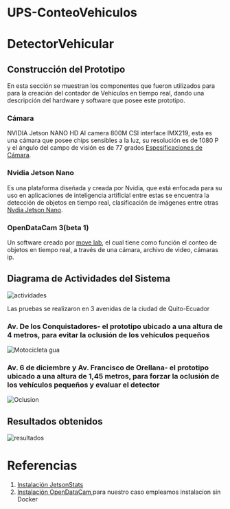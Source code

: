 # UPS-ConteoVehiculos
# DetectorVehicular
## Construcción del Prototipo
En esta sección se muestran los componentes que fueron utilizados para para la creación del contador de Vehículos en tiempo real, dando una descripción del hardware y software que posee este prototipo.
### Cámara
NVIDIA Jetson NANO HD AI camera 800M CSI interface IMX219, esta es una cámara que posee chips sensibles a la luz, su resolución es de 1080 P y el ángulo del campo de visión es de 77 grados [Espesificaciones de Cámara](https://www.waveshare.com/wiki/IMX219-77_Camera).
### Nvidia Jetson Nano
Es una plataforma diseñada y creada por Nvidia, que está enfocada para su uso en aplicaciones de inteligencia artificial entre estas se encuentra la detección de objetos en tiempo real, clasificación de imágenes entre otras [Nvdia Jetson Nano](https://developer.nvidia.com/embedded/jetson-nano-developer-kit).
### OpenDataCam 3(beta 1)
Un software creado por [move lab](https://www.move-lab.com/), el cual tiene como función el conteo de objetos en tiempo real, a través de una cámara, archivo de video, cámaras ip.


## Diagrama de Actividades del Sistema
![actividades](https://user-images.githubusercontent.com/38445434/90815540-77e8df00-e2f0-11ea-8538-93b4d9ee7243.jpg)

Las pruebas se realizaron en 3 avenidas de la ciudad de Quito-Ecuador 
### Av. De los Conquistadores- el prototipo ubicado a una altura de 4 metros, para evitar la oclusión de los vehículos pequeños

![Motocicleta gua](https://user-images.githubusercontent.com/38445434/90816595-26d9ea80-e2f2-11ea-9a87-2c14ea64453e.jpg)
### Av. 6 de diciembre y Av. Francisco de Orellana- el prototipo ubicado a una altura de 1,45 metros, para forzar la oclusión de los vehículos pequeños y evaluar el detector

![Oclusion](https://user-images.githubusercontent.com/38445434/90816318-b206b080-e2f1-11ea-9bfa-f787cd34172c.jpg)
## Resultados obtenidos

![resultados](https://user-images.githubusercontent.com/38445434/90817708-cb106100-e2f3-11ea-93dc-ecfd50124662.jpg)

# Referencias 
1. [Instalación JetsonStats](https://pypi.org/project/jetson-stats/1.6.2/)
2. [Instalación OpenDataCam](https://opendatacam.github.io/opendatacam/documentation/USE_WITHOUT_DOCKER.html),para nuestro caso empleamos instalacion sin Docker

